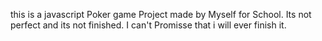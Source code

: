 this is a javascript Poker game Project made by Myself for School. Its not perfect and its not finished. I can't Promisse that i will ever finish it.
